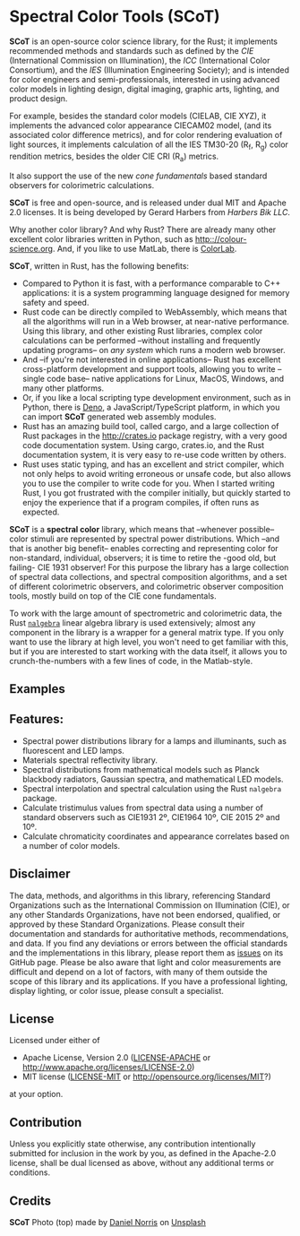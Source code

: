   

# Spectral Color Tools (**SCoT**)

**SCoT** is an open-source color science library, for the Rust;
 it implements recommended methods and standards such as defined by the *CIE* (International Commission on Illumination),
 the *ICC* (International Color Consortium), 
 and the *IES* (Illumination Engineering Society);
 and is intended for color engineers and semi-professionals,
 interested in using advanced color models in lighting design, digital imaging, graphic arts, lighting, and product design.

For example,
 besides the standard color models (CIELAB, CIE XYZ), it implements the advanced color appearance CIECAM02 model,
 (and its associated color difference metrics), 
 and for color rendering evaluation of light sources,
 it implements calculation of all the IES TM30-20 (R<sub>f</sub>, R<sub>g</sub>) color rendition metrics,
 besides the older CIE CRI (R<sub>a</sub>) metrics.

It also support the use of the new *cone fundamentals* based standard observers for colorimetric calculations.

**SCoT** is free and open-source, and is released under dual MIT and Apache 2.0 licenses.
It is being developed by Gerard Harbers from *Harbers Bik LLC*.

Why another color library? And why Rust?
There are already many other excellent color libraries written in Python, such as <http:://colour-science.org>.
And, if you like to use MatLab, there is [ColorLab](https://www.uv.es/vista/vistavalencia/software/colorlab.html).

**SCoT**, written in Rust, has the following benefits:

- Compared to Python it is fast, with a performance comparable to C++ applications:
 it is a system programming language designed for memory safety and speed.
- Rust code can be directly compiled to WebAssembly, 
   which means that all the algorithms will run in a Web browser,
   at near-native performance.
  Using this library,
   and other existing Rust libraries,
   complex color calculations can be performed
   –without installing and frequently updating programs–
   on *any system* which runs a modern web browser.
- And –if you're not interested in online applications–
   Rust has excellent cross-platform development and support tools,
   allowing you to write –single code base– native applications for Linux, MacOS, Windows, and many other platforms.
- Or, if you like a local scripting type development environment, such as in Python, there is [Deno](https://deno.land),
   a JavaScript/TypeScript platform, in which you can import **SCoT** generated web assembly modules.
- Rust has an amazing build tool,
  called cargo, and a large collection of Rust packages in the <http://crates.io> package registry,
  with a very good code documentation system.
  Using cargo, crates.io, and the Rust documentation system,
  it is very easy to re-use code written by others.
- Rust uses static typing,
   and has an excellent and strict compiler,
   which not only helps to avoid writing erroneous or unsafe code,
   but also allows you to use the compiler to write code for you.
  When I started writing Rust,
   I you got frustrated with the compiler initially,
   but quickly started to enjoy the experience that if a program compiles,
   if often runs as expected.

**SCoT** is a **spectral color** library,
 which means that –whenever possible– 
 color stimuli are represented by spectral power distributions.
Which –and that is another big benefit– 
 enables correcting and representing color for non-standard,
 individual, observers;
 it is time to retire the -good old, but failing- CIE 1931 observer!
For this purpose the library has a large collection of spectral data collections,
 and spectral composition algorithms,
 and a set of different colorimetric observers, and colorimetric observer composition tools,
 mostly build on top of the CIE cone fundamentals.

To work with the large amount of spectrometric and colorimetric data,
 the Rust [`nalgebra`](https://nalgebra.org) linear algebra library is used extensively;
 almost any component in the library is a wrapper for a general matrix type.
If you only want to use the library at high level,
 you won't need to get familiar with this,
 but if you are interested to start working with the data itself,
 it allows you to crunch-the-numbers with a few lines of code, in the Matlab-style.


## Examples

## Features:
- Spectral power distributions library for a lamps and illuminants, such as fluorescent and LED lamps.
- Materials spectral reflectivity library.
- Spectral distributions from mathematical models such as Planck blackbody radiators, Gaussian spectra, and mathematical LED models.
- Spectral interpolation and spectral calculation using the Rust `nalgebra` package.
- Calculate tristimulus values from spectral data using a number of standard observers such as CIE1931 2º, CIE1964 10º, CIE 2015 2º and 10º.
- Calculate chromaticity coordinates and appearance correlates based on a number of color models.

## Disclaimer
The data, methods, and algorithms in this library, 
referencing Standard Organizations such as the International Commission on Illumination (CIE), or any other Standards Organizations, 
have not been endorsed, qualified, or approved by these Standard Organizations. 
Please consult their documentation and standards for authoritative methods, recommendations, and data. 
If you find any deviations or errors between the official standards and the implementations in this library, please report them as [issues](https://github.com/harbik/**SCoT**/issues) on its GitHub page.
Please be also aware that light and color measurements are difficult and depend on a lot of factors, 
with many of them outside the scope of this library and its applications. 
If you have a professional lighting, display lighting, or color issue, please consult a specialist.


## License

Licensed under either of

 * Apache License, Version 2.0
   ([LICENSE-APACHE](LICENSE-APACHE) or <http://www.apache.org/licenses/LICENSE-2.0>)
 * MIT license
   ([LICENSE-MIT](LICENSE-MIT) or <http://opensource.org/licenses/MIT>?)

at your option.

## Contribution

Unless you explicitly state otherwise, any contribution intentionally submitted
for inclusion in the work by you, as defined in the Apache-2.0 license, shall be
dual licensed as above, without any additional terms or conditions.

## Credits

**SCoT** Photo (top) made by <a href="https://unsplash.com/@danielnorris">Daniel Norris</a> on <a href="https://unsplash.com/s/photos/**SCoT**">Unsplash</a>
